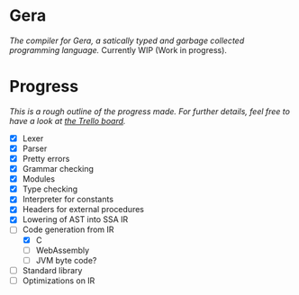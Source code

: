 # Gera

*The compiler for Gera, a satically typed and garbage collected programming language.* Currently WIP (Work in progress).

# Progress

*This is a rough outline of the progress made. For further details, feel free to have a look at [the Trello board](https://trello.com/b/BaAKwZsO/gera).*

- [x] Lexer
- [x] Parser
- [x] Pretty errors
- [x] Grammar checking
- [x] Modules
- [x] Type checking
- [x] Interpreter for constants
- [x] Headers for external procedures
- [x] Lowering of AST into SSA IR
- [ ] Code generation from IR
    - [x] C
    - [ ] WebAssembly
    - [ ] JVM byte code?
- [ ] Standard library
- [ ] Optimizations on IR